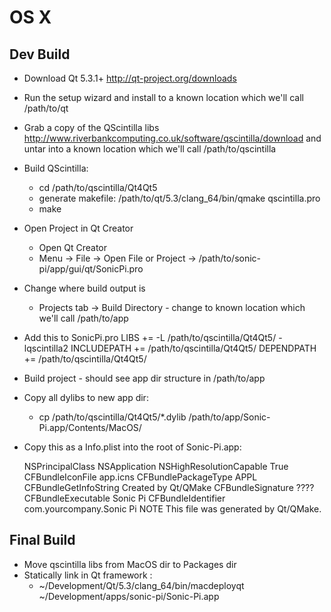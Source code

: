 # OS X

## Dev Build

* Download Qt 5.3.1+ http://qt-project.org/downloads
* Run the setup wizard and install to a known location which we'll call /path/to/qt
* Grab a copy of the QScintilla libs http://www.riverbankcomputing.co.uk/software/qscintilla/download and untar into a known location which we'll call /path/to/qscintilla
* Build QScintilla:
  - cd /path/to/qscintilla/Qt4Qt5 
  - generate makefile: /path/to/qt/5.3/clang_64/bin/qmake qscintilla.pro
  - make
* Open Project in Qt Creator
  - Open Qt Creator
  - Menu -> File -> Open File or Project -> /path/to/sonic-pi/app/gui/qt/SonicPi.pro
* Change where build output is
  - Projects tab -> Build Directory - change to known location which we'll call /path/to/app
* Add this to SonicPi.pro
    LIBS += -L /path/to/qscintilla/Qt4Qt5/ -lqscintilla2
    INCLUDEPATH += /path/to/qscintilla/Qt4Qt5/
    DEPENDPATH += /path/to/qscintilla/Qt4Qt5/
* Build project - should see app dir structure in /path/to/app
* Copy all dylibs to new app dir: 
  - cp /path/to/qscintilla/Qt4Qt5/*.dylib /path/to/app/Sonic-Pi.app/Contents/MacOS/
* Copy this as a Info.plist into the root of Sonic-Pi.app:
  
    <?xml version="1.0" encoding="UTF-8"?>
    <!DOCTYPE plist PUBLIC "-//Apple//DTD PLIST 1.0//EN" "http://www.apple.com/DTDs/PropertyList-1.0.dtd">
    <plist version="1.0">
    <dict>
            <key>NSPrincipalClass</key>
            <string>NSApplication</string>
            <key>NSHighResolutionCapable</key>
            <string>True</string>
            <key>CFBundleIconFile</key>
            <string>app.icns</string>
            <key>CFBundlePackageType</key>
            <string>APPL</string>
            <key>CFBundleGetInfoString</key>
            <string>Created by Qt/QMake</string>
            <key>CFBundleSignature</key>
            <string>????</string>
            <key>CFBundleExecutable</key>
            <string>Sonic Pi</string>
            <key>CFBundleIdentifier</key>
            <string>com.yourcompany.Sonic Pi</string>
            <key>NOTE</key>
            <string>This file was generated by Qt/QMake.</string>
    </dict>
    </plist>

## Final Build

* Move qscintilla libs from MacOS dir to Packages dir
* Statically link in Qt framework : 
  - ~/Development/Qt/5.3/clang_64/bin/macdeployqt ~/Development/apps/sonic-pi/Sonic-Pi.app
  
  
